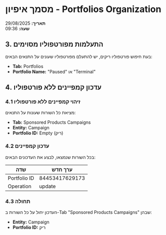 # מסמך איפיון - Portfolios Organization

**תאריך:** 29/08/2025  
**שעה:** 09:36

## 3. התעלמות מפורטפוליו מסוימים
בעת חיפוש פורטפוליו ריקים, יש להתעלם מפורטפוליו שעונים על התנאים הבאים:
- **Tab:** Portfolios
- **Portfolio Name:** "Paused" או "Terminal"

## 4. עדכון קמפיינים ללא פורטפוליו

### 4.1 זיהוי קמפיינים ללא פורטפוליו
מציאת כל השורות שעונות על התנאים:
- **Tab:** Sponsored Products Campaigns
- **Entity:** Campaign
- **Portfolio ID:** Empty (ריק)

### 4.2 עדכון קמפיינים
בכל השורות שנמצאו, לבצע את העדכונים הבאים:

| שדה | ערך חדש |
|-----|---------|
| Portfolio ID | 84453417629173 |
| Operation | update |

### 4.3 תחולה
העדכון יחול על כל השורות ב-Tab "Sponsored Products Campaigns" שבהן:
- **Entity:** Campaign
- **Portfolio ID:** ריק